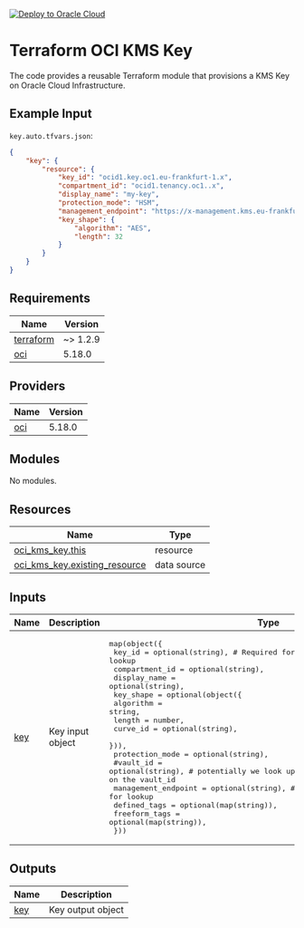 [![Deploy to Oracle Cloud](https://oci-resourcemanager-plugin.plugins.oci.oraclecloud.com/latest/deploy-to-oracle-cloud.svg)](https://cloud.oracle.com/resourcemanager/stacks/create?zipUrl=https://github.com/avaloqcloud/terraform-oci-kms-key/archive/refs/heads/main.zip)
# Terraform OCI KMS Key
The code provides a reusable Terraform module that provisions a KMS Key on Oracle Cloud Infrastructure.

## Example Input
`key.auto.tfvars.json`:
```json
{
    "key": {
        "resource": {
            "key_id": "ocid1.key.oc1.eu-frankfurt-1.x",
            "compartment_id": "ocid1.tenancy.oc1..x",
            "display_name": "my-key",
            "protection_mode": "HSM",
            "management_endpoint": "https://x-management.kms.eu-frankfurt-1.oraclecloud.com",
            "key_shape": {
                "algorithm": "AES",
                "length": 32
            }
        }
    }
}
```
<!-- BEGIN_TF_DOCS -->
## Requirements

| Name | Version |
|------|---------|
| <a name="requirement_terraform"></a> [terraform](#requirement\_terraform) | ~> 1.2.9 |
| <a name="requirement_oci"></a> [oci](#requirement\_oci) | 5.18.0 |

## Providers

| Name | Version |
|------|---------|
| <a name="provider_oci"></a> [oci](#provider\_oci) | 5.18.0 |

## Modules

No modules.

## Resources

| Name | Type |
|------|------|
| [oci_kms_key.this](https://registry.terraform.io/providers/oracle/oci/5.18.0/docs/resources/kms_key) | resource |
| [oci_kms_key.existing_resource](https://registry.terraform.io/providers/oracle/oci/5.18.0/docs/data-sources/kms_key) | data source |

## Inputs

| Name | Description | Type | Default | Required |
|------|-------------|------|---------|:--------:|
| <a name="input_key"></a> [key](#input\_key) | Key input object | <pre>map(object({<br>    key_id         = optional(string), # Required for lookup<br>    compartment_id = optional(string),<br>    display_name   = optional(string),<br>    key_shape = optional(object({<br>      algorithm = string,<br>      length    = number,<br>      curve_id  = optional(string),<br>    })),<br>    protection_mode = optional(string),<br>    #vault_id = optional(string), # potentially we look up the management_endpoint based on the vault_id<br>    management_endpoint = optional(string), # Required for lookup<br>    defined_tags        = optional(map(string)),<br>    freeform_tags       = optional(map(string)),<br>  }))</pre> | n/a | yes |

## Outputs

| Name | Description |
|------|-------------|
| <a name="output_key"></a> [key](#output\_key) | Key output object |
<!-- END_TF_DOCS -->
